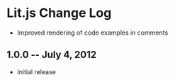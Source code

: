 # Lit.js Change Log

- Improved rendering of code examples in comments

## 1.0.0 -- July 4, 2012

- Initial release
